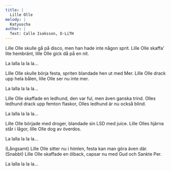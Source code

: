 ```yaml
---
title: |
  Lille Olle
melody: |
  Katyuscha
author: |
  Text: Calle Isaksson, D-LiTH
---
```

Lille Olle skulle gå på disco, 
men han hade inte någon sprit. 
Lille Olle skaffa' lite hembränt, 
lille Olle gick då på en nit. 

La lalla la la la...

Lille Olle skulle börja festa, 
spriten blandade hen ut med Mer. 
Lille Olle drack upp hela bålen, 
lille Olle ser nu inte mer. 

La lalla la la la...

Lille Olle skaffade en ledhund, 
den var ful, men även ganska trind. 
Olles ledhund drack upp femton flaskor, 
Olles ledhund är nu också blind. 

La lalla la la la...

Lille Olle började med droger, 
blandade sin LSD med juice. 
Lille Olles hjärna står i lågor, 
lille Olle dog av överdos. 

La lalla la la la...

(Långsamt)
Lille Olle sitter nu i himlen, 
festa kan man göra även där. 
(Snabbt)
Lille Olle skaffade en ölback, 
capsar nu med Gud och Sankte Per. 

La lalla la la la...